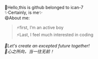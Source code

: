 👋Hello,this is github belonged to ican-7  
✨Certainly, is me✨  
😄About me:  
>⚡first, I’m an active boy  
>⚡Last, I feel much interested in coding

*🌱Let's create an excepted future together!*  
*🌱心之所向，当一往无前！*
<!--
- 🔭👯🤔 💬 📫 
-->
